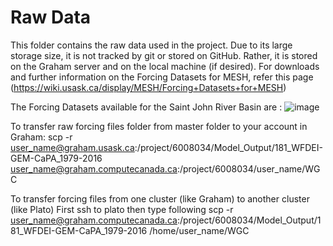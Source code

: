 # Raw Data
This folder contains the raw data used in the project. Due to its large storage size, it is not tracked by git or stored on GitHub. Rather, it is stored on the Graham server and on the local machine (if desired). For downloads and further information on the Forcing Datasets for MESH, refer this page (https://wiki.usask.ca/display/MESH/Forcing+Datasets+for+MESH)

The Forcing Datasets available for the Saint John River Basin are : 
![image](https://user-images.githubusercontent.com/30961063/132728175-43f16c20-ead1-4ec9-a647-6d70c37b8461.png)

To transfer raw forcing files folder from master folder to your account in Graham:
scp -r user_name@graham.usask.ca:/project/6008034/Model_Output/181_WFDEI-GEM-CaPA_1979-2016 user_name@graham.computecanada.ca:/project/6008034/user_name/WGC

To transfer forcing files from one cluster (like Graham) to another cluster (like Plato)
First ssh to plato then type following
scp -r user_name@graham.computecanada.ca:/project/6008034/Model_Output/181_WFDEI-GEM-CaPA_1979-2016 /home/user_name/WGC 

